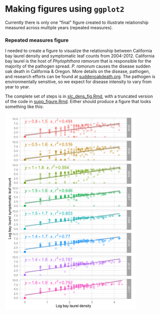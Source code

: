 # Making figures using `ggplot2`
Currently there is only one "final" figure created to illustrate relationship measured across multiple years (repeated measures).

### Repeated measures figure
I needed to create a  figure to visualize the relationship between California bay laurel density and symptomatic leaf counts from 2004-2012. California bay laurel is the host of *Phytophthora ramorum* that is responsible for the majority of the pathogen spread. *P. ramorum* causes the disease sudden oak death in California & Oregon. More details on the disease, pathogen, and research efforts can be found at [suddenoakdeath.org](http://www.suddenoakdeath.org). The pathogen is environmentally sensitive, so we expect for disease intensity to vary from year to year.

The complete set of steps is in [slc_dens_fig.Rmd](https://github.com/whalend/ggplot_figures/blob/master/slc_dens_fig.Rmd), with a truncated version of the code in [supp_figure.Rmd](https://github.com/whalend/ggplot_figures/blob/master/supp_figure.Rmd). Either should produce a figure that looks something like this:

![Leaf Symptoms vs. Stem Density of Bay Laurel](https://github.com/whalend/ggplot_figures/blob/master/figure/Final%20ggplot.png)

